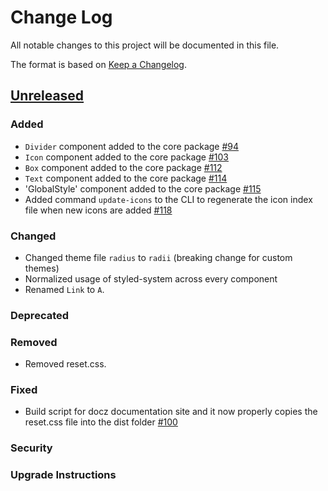# Change Log

All notable changes to this project will be documented in this file.

The format is based on [Keep a Changelog](https://keepachangelog.com/en/1.0.0/).

## [Unreleased](https://github.com/raster-foundry/blasterjs/tree/master)

### Added

- `Divider` component added to the core package [#94](https://github.com/raster-foundry/blasterjs/pull/94)
- `Icon` component added to the core package [#103](https://github.com/raster-foundry/blasterjs/pull/103)
- `Box` component added to the core package [#112](https://github.com/raster-foundry/blasterjs/pull/112)
- `Text` component added to the core package [#114](https://github.com/raster-foundry/blasterjs/pull/114)
- 'GlobalStyle' component added to the core package [#115](https://github.com/raster-foundry/blasterjs/pull/115)
- Added command `update-icons` to the CLI to regenerate the icon index file when new icons are added [#118](https://github.com/raster-foundry/blasterjs/pull/118)

### Changed

- Changed theme file `radius` to `radii` (breaking change for custom themes)
- Normalized usage of styled-system across every component
- Renamed `Link` to `A`.

### Deprecated

### Removed

- Removed reset.css.

### Fixed

- Build script for docz documentation site and it now properly copies the reset.css file into the dist folder [\#100](https://github.com/raster-foundry/blasterjs/pull/111)

### Security

### Upgrade Instructions
